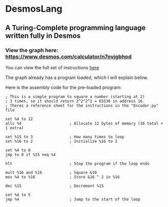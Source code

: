 # DesmosLang
## A Turing-Complete programming language written fully in Desmos
### View the graph here: https://www.desmos.com/calculator/n7ovjgbhod

You can view the full set of instructions [here](Instruction_Set.txt)

The graph already has a program loaded, which I will explain below.

Here is the assembly code for the pre-loaded program:
```
; This is a simple program to square a number (starting at 2)
; 3 times, so it should return 2^2^2^2 = 65536 in address 16.
; Theres a reference sheet for the instructions in the "Encoder.py" file

set %4 to 12
allc %4                     ; Allocate 12 bytes of memory (16 total + 1 extra)

set %15 to 3                ; How many times to loop
set %16 to 2                ; Initialize %16 to 2

set %4 to 0
jmp to 8 if %15 neq %4

hlt                         ; Stop the program if the loop ends

mult %16 and %16            ; Square &16
mov %4 to %16               ; Store &16 ^ 2 in %16

dec %15                     ; Decrement %15

set %4 to 5
jmp %4                      ; Jump to the start of the loop
```

